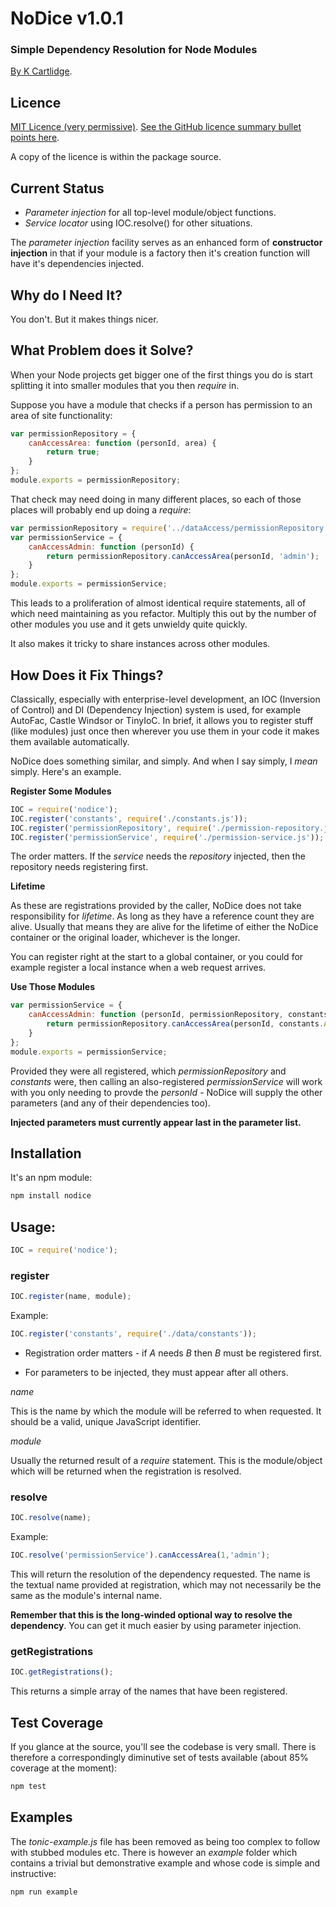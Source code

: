 # NoDice v1.0.1
### Simple Dependency Resolution for Node Modules

[By K Cartlidge](http://www.kcartlidge.com).

## Licence

[MIT Licence (very permissive)](http://opensource.org/licenses/MIT).
[See the GitHub licence summary bullet points here](http://choosealicense.com/licenses/mit/).

A copy of the licence is within the package source.

## Current Status

* *Parameter injection* for all top-level module/object functions.
* *Service locator* using IOC.resolve() for other situations.

The *parameter injection* facility serves as an enhanced form of
**constructor injection** in that if your module is a factory then it's
creation function will have it's dependencies injected.

## Why do I Need It?

You don't. But it makes things nicer.

## What Problem does it Solve?

When your Node projects get bigger one of the first things you do
is start splitting it into smaller modules that you then *require* in.

Suppose you have a module that checks if a person has permission to
an area of site functionality:

``` javascript
var permissionRepository = {
	canAccessArea: function (personId, area) {
		return true;
	}
};
module.exports = permissionRepository;
```

That check may need doing in many different places, so each of those
places will probably end up doing a *require*:

``` javascript
var permissionRepository = require('../dataAccess/permissionRepository.js');
var permissionService = {
	canAccessAdmin: function (personId) {
		return permissionRepository.canAccessArea(personId, 'admin');
	}
};
module.exports = permissionService;
```

This leads to a proliferation of almost identical require statements,
all of which need maintaining as you refactor. Multiply this out by the
number of other modules you use and it gets unwieldy quite quickly.

It also makes it tricky to share instances across other modules.

## How Does it Fix Things?

Classically, especially with enterprise-level development, an IOC
(Inversion of Control) and DI (Dependency Injection) system is used,
for example AutoFac, Castle Windsor or TinyIoC.
In brief, it allows you to register stuff (like modules) just once
then wherever you use them in your code it makes them available
automatically.

NoDice does something similar, and simply. And when I say simply,
I *mean* simply. Here's an example.

**Register Some Modules**

``` javascript
IOC = require('nodice');
IOC.register('constants', require('./constants.js'));
IOC.register('permissionRepository', require('./permission-repository.js'));
IOC.register('permissionService', require('./permission-service.js'));
```

The order matters. If the *service* needs the *repository* injected,
then the repository needs registering first.

**Lifetime**

As these are registrations provided by the caller, NoDice does not take
responsibility for *lifetime*. As long as they have a reference count
they are alive. Usually that means they are alive for the lifetime of
either the NoDice container or the original loader, whichever is the longer.

You can register right at the start to a global container, or you could for
example register a local instance when a web request arrives.

**Use Those Modules**

``` javascript
var permissionService = {
	canAccessAdmin: function (personId, permissionRepository, constants) {
		return permissionRepository.canAccessArea(personId, constants.AdminArea);
	}
};
module.exports = permissionService;
```

Provided they were all registered, which *permissionRepository* and
*constants* were, then calling an also-registered *permissionService*
will work with you only needing to provde the *personId* - NoDice will
supply the other parameters (and any of their dependencies too).

**Injected parameters must currently appear last in the parameter list.**

## Installation

It's an npm module:

``` sh
npm install nodice
```

## Usage:

``` javascript
IOC = require('nodice');
```

### register

``` javascript
IOC.register(name, module);
```

Example:

``` javascript
IOC.register('constants', require('./data/constants'));
```

* Registration order matters - if *A* needs *B* then *B* must
be registered first.

* For parameters to be injected, they must appear after all others.

*name*

This is the name by which the module will be referred to when
requested. It should be a valid, unique JavaScript identifier.

*module*

Usually the returned result of a *require* statement.
This is the module/object which will be returned when the
registration is resolved.

### resolve

``` javascript
IOC.resolve(name);
```

Example:

``` javascript
IOC.resolve('permissionService').canAccessArea(1,'admin');
```

This will return the resolution of the dependency requested.
The name is the textual name provided at registration, which
may not necessarily be the same as the module's internal name.

**Remember that this is the long-winded optional way to resolve
the dependency**. You can get it much easier by using parameter
injection.

### getRegistrations

``` javascript
IOC.getRegistrations();
```

This returns a simple array of the names that have been
registered.

## Test Coverage

If you glance at the source, you'll see the codebase is very
small. There is therefore a correspondingly diminutive set
of tests available (about 85% coverage at the moment):

``` sh
npm test
```

## Examples

The *tonic-example.js* file has been removed as being too
complex to follow with stubbed modules etc. There is however
an *example* folder which contains a trivial but demonstrative
example and whose code is simple and instructive:

``` sh
npm run example
```
